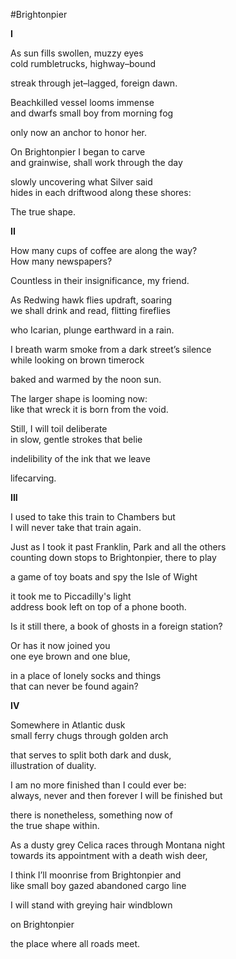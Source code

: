 #Brightonpier

**I**

As sun fills swollen, muzzy eyes  
cold rumbletrucks, highway–bound

streak through jet–lagged, foreign dawn.

Beachkilled vessel looms immense  
and dwarfs small boy from morning fog

only now an anchor to honor her.

On Brightonpier I began to carve  
and grainwise, shall work through the day  

slowly uncovering what Silver said  
hides in each driftwood along these shores:  

The true shape.

**II**

How many cups of coffee are along the way?  
How many newspapers?

Countless in their insignificance, my friend.

As  Redwing hawk flies updraft, soaring  
we shall drink and read, flitting fireflies

who Icarian, plunge earthward in a rain.

I breath warm smoke from a dark street’s silence  
while looking on brown timerock

baked and warmed by the noon sun.

The larger shape is looming now:  
like that wreck it is born from the void.

Still, I will toil deliberate  
in slow, gentle strokes that belie

indelibility of the ink that we leave
  
lifecarving.

**III**

I used to take this train to Chambers but  
I will never take that train again.

Just as I took it past Franklin, Park and all the others  
counting down stops to Brightonpier, there to play

a game of toy boats and spy the Isle of Wight

it took me to Piccadilly's light  
address book left on top of a phone booth.

Is it still there, a book of ghosts in a foreign station?

Or has it now joined you  
one eye brown and one blue,

in a place of lonely socks and things  
that can never be found again?

**IV**

Somewhere in Atlantic dusk  
small ferry chugs through golden arch

that serves to split both dark and dusk,  
illustration of duality.

I am no more finished than I could ever be:  
always, never and then forever I will be finished but

there is nonetheless, something now of  
the true shape within.

As a dusty grey Celica races through Montana night  
towards its appointment with a death wish deer,

I think I’ll moonrise from Brightonpier and  
like small boy gazed abandoned cargo line

I will stand with greying hair windblown  

on Brightonpier
  
the place where all roads meet.
